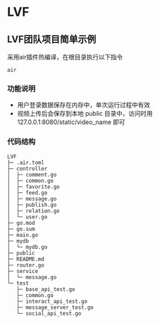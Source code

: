 # LVF

## LVF团队项目简单示例

采用air插件热编译，在根目录执行以下指令

```shell
air
```

### 功能说明

* 用户登录数据保存在内存中，单次运行过程中有效
* 视频上传后会保存到本地 public 目录中，访问时用 127.0.0.1:8080/static/video_name 即可

### 代码结构

```
LVF
├─ .air.toml
├─ controller
│  ├─ comment.go
│  ├─ common.go
│  ├─ favorite.go
│  ├─ feed.go
│  ├─ message.go
│  ├─ publish.go
│  ├─ relation.go
│  └─ user.go
├─ go.mod
├─ go.sum
├─ main.go
├─ mydb
│  └─ mydb.go
├─ public
├─ README.md
├─ router.go
├─ service
│  └─ message.go
└─ test
   ├─ base_api_test.go
   ├─ common.go
   ├─ interact_api_test.go
   ├─ message_server_test.go
   └─ social_api_test.go

```
